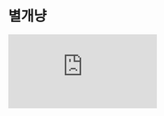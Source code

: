 별개냥
=

![DetailActivity](https://github.com/heesoo-park/TeamAssignment3_2/blob/dev/DetailPageActivity.md)
